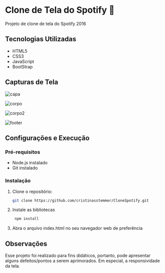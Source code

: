 # Clone de Tela do Spotify 🎵

Projeto de clone de tela do Spotify 2016

## Tecnologias Utilizadas 

  - HTML5
  - CSS3
  - JavaScript
  - BootStrap

## Capturas de Tela
![capa](https://github.com/cristinasstemmer/CloneSpotify/assets/22963571/f44dc801-86c2-4d84-a3dd-fa90dffc84bf)

![corpo](https://github.com/cristinasstemmer/CloneSpotify/assets/22963571/dc7fb2c1-d2b7-4c9f-99d1-0a898e942d51)

![corpo2](https://github.com/cristinasstemmer/CloneSpotify/assets/22963571/95e5c631-b2d0-4176-9fbf-702d33b9e6cb)

![footer](https://github.com/cristinasstemmer/CloneSpotify/assets/22963571/fa64ec90-e8f1-4e89-a18c-fd1080aaedc0)

## Configurações e Execução

### Pré-requisitos

- Node.js instalado
- Git instalado

### Instalação

1. Clone o repositório:
   ```sh
   git clone https://github.com/cristinasstemmer/CloneSpotify.git
   
2. Instale as bibliotecas
   ```sh
    npm install
4. Abra o arquivo index.html no seu navegador web de preferência

## Observações

Esse projeto foi realizado para fins didáticos, portanto, pode apresentar alguns defeitos/pontos a serem aprimorados. Em especial, a responsividade da tela.
